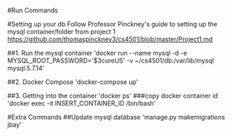 #Run Commands

#Setting up your db
Follow Professor Pinckney's guide to setting up the mysql container/folder from project 1
<br> https://github.com/thomaspinckney3/cs4501/blob/master/Project1.md

##1. Run the mysql container
'docker run --name mysql -d -e MYSQL\_ROOT\_PASSWORD='$3cureUS' -v ~/cs4501/db:/var/lib/mysql  mysql:5.7.14'

##2. Docker Compose
'docker-compose up'

##3. Getting into the container
'docker ps'
###copy docker container id
'docker exec -it INSERT_CONTAINER_ID /bin/bash'



#Extra Commands
##Update mysql database
'manage.py makemigrations jbay'
